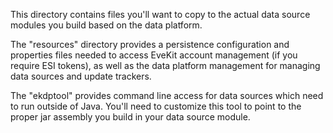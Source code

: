 This directory contains files you'll want to copy to the actual
data source modules you build based on the data platform.

The "resources" directory provides a persistence configuration
and properties files needed to access EveKit account management
\(if you require ESI tokens\), as well as the data platform
management for managing data sources and update trackers.

The "ekdptool" provides command line access for data sources
which need to run outside of Java.  You'll need to customize
this tool to point to the proper jar assembly you build
in your data source module.
